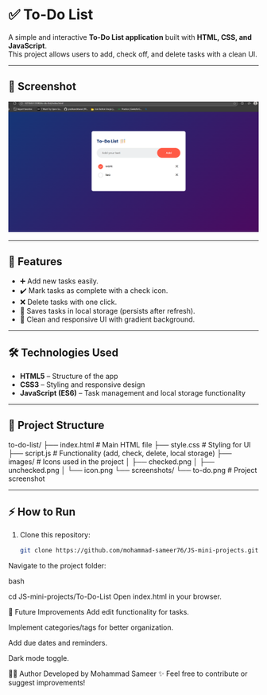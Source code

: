 # ✅ To-Do List

A simple and interactive **To-Do List application** built with **HTML, CSS, and JavaScript**.  
This project allows users to add, check off, and delete tasks with a clean UI.

---

## 📸 Screenshot

![To-Do List Screenshot](screenshots/to-do.png)

---

## 🚀 Features

- ➕ Add new tasks easily.  
- ✔️ Mark tasks as complete with a check icon.  
- ❌ Delete tasks with one click.  
- 💾 Saves tasks in local storage (persists after refresh).  
- 🎨 Clean and responsive UI with gradient background.  

---

## 🛠️ Technologies Used

- **HTML5** – Structure of the app  
- **CSS3** – Styling and responsive design  
- **JavaScript (ES6)** – Task management and local storage functionality  

---

## 📂 Project Structure

to-do-list/
├── index.html # Main HTML file
├── style.css # Styling for UI
├── script.js # Functionality (add, check, delete, local storage)
├── images/ # Icons used in the project
│ ├── checked.png
│ ├── unchecked.png
│ └── icon.png
└── screenshots/
└── to-do.png # Project screenshot



---

## ⚡ How to Run


1. Clone this repository:
   ```bash
   git clone https://github.com/mohammad-sameer76/JS-mini-projects.git
Navigate to the project folder:

bash

cd JS-mini-projects/To-Do-List
Open index.html in your browser.

🎯 Future Improvements
Add edit functionality for tasks.

Implement categories/tags for better organization.

Add due dates and reminders.

Dark mode toggle.

👨‍💻 Author
Developed by Mohammad Sameer ✨
Feel free to contribute or suggest improvements!


